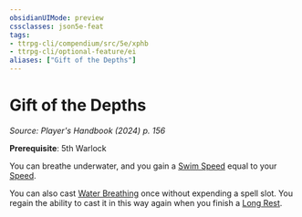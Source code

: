 ```yaml
---
obsidianUIMode: preview
cssclasses: json5e-feat
tags:
- ttrpg-cli/compendium/src/5e/xphb
- ttrpg-cli/optional-feature/ei
aliases: ["Gift of the Depths"]
---
```

# Gift of the Depths
*Source: Player's Handbook (2024) p. 156*  

**Prerequisite**: 5th Warlock

You can breathe underwater, and you gain a [Swim Speed](Mechanics/rules/variant-rules/swim-speed-xphb.md) equal to your [Speed](Mechanics/rules/variant-rules/speed-xphb.md).

You can also cast [Water Breathing](Mechanics/spells/water-breathing-xphb.md) once without expending a spell slot. You regain the ability to cast it in this way again when you finish a [Long Rest](Mechanics/rules/variant-rules/long-rest-xphb.md).